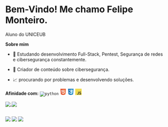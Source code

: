 # Bem-Vindo! Me chamo Felipe Monteiro.
Aluno do UNICEUB

**Sobre mim**

- 💼 Estudando desenvolvimento Full-Stack, Pentest, Segurança de redes e cibersegurança constantemente.

- 🎥 Criador de conteúdo sobre cibersegurança.

- 📈 procurando por problemas e desenvolvendo soluções.

**Afinidade com:**
<code><img height="20" alt="python" src="https://brandslogos.com/wp-content/uploads/images/large/python-logo.png"></code>
<code><img height="20" alt="HTML" src="https://raw.githubusercontent.com/devicons/devicon/master/icons/html5/html5-original.svg"></code>
<code><img height="20" alt="CSS" src="https://raw.githubusercontent.com/devicons/devicon/master/icons/css3/css3-original.svg"></code>
<code><img height="20" alt="JavaScript" src="https://raw.githubusercontent.com/github/explore/80688e429a7d4ef2fca1e82350fe8e3517d3494d/topics/javascript/javascript.png"></code>  

<a href="https://github.com/anuraghazra/github-readme-stats">
  <img height=200 align="center" src="https://github-readme-stats.vercel.app/api?username=FelipeCeub&theme=dark" />
</a>
<a href="https://github.com/anuraghazra/convoychat">
  <img height=200 align="center" src="https://github-readme-stats.vercel.app/api/top-langs?username=FelipeCeub&layout=pie&theme=dark&langs_count=8&card_width=320" />
</a>

##

<a href="https://www.youtube.com/@SirMorim" target="_blank"><img src="https://img.shields.io/badge/YouTube-FF0000?style=for-the-badge&logo=youtube&logoColor=white" target="_blank"></a>
<a href="https://instagram.com/sr.morim" target="_blank"><img src="https://img.shields.io/badge/-Instagram-%23E4405F?style=for-the-badge&logo=instagram&logoColor=white" target="_blank"></a>
<a href="https://www.linkedin.com/in/felipe-monteiro-4581ab304/" target="_blank"><img src="https://img.shields.io/badge/-LinkedIn-%230077B5?style=for-the-badge&logo=linkedin&logoColor=white" target="_blank"></a> 
